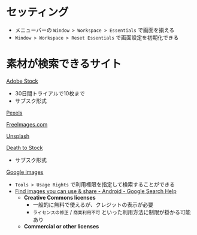 # セッティング
- メニューバーの `Window > Workspace > Essentials` で画面を揃える
- `Window > Workspace > Reset Essentials` で画面設定を初期化できる

# 素材が検索できるサイト
[Adobe Stock](https://stock.adobe.com/jp/)
- 30日間トライアルで10枚まで
- サブスク形式

[Pexels](https://www.pexels.com/ja-jp/)

[FreeImages.com](https://www.freeimages.com/)

[Unsplash](https://unsplash.com/)

[Death to Stock](https://deathtothestockphoto.com/)
- サブスク形式

[Google images](https://images.google.com/)
- `Tools > Usage Rights` で利用権限を指定して検索することができる
- [Find images you can use & share - Android - Google Search Help](https://support.google.com/websearch/answer/29508?hl=en&ref_topic=3180360&co=GENIE.Platform%3DAndroid&oco=1#usage_rights)
  - **Creative Commons licenses**
    - 一般的に無料で使えるが、クレジットの表示が必要
    - `ライセンスの修正` / `商業利用不可` といった利用方法に制限が掛かる可能あり
  - **Commercial or other licenses**
